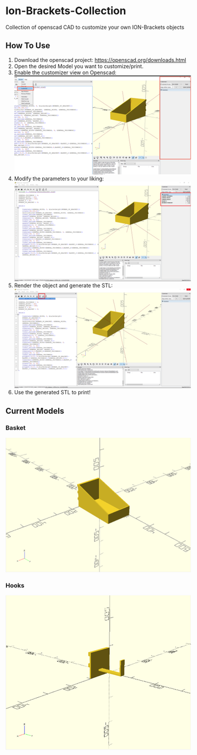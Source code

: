 # Ion-Brackets-Collection
Collection of openscad CAD to customize your own ION-Brackets objects

## How To Use
1. Download the openscad project: https://openscad.org/downloads.html
2. Open the desired Model you want to customize/print.
3. Enable the customizer view on Openscad:
![alt text](./Images/CustomizerInstruction.png)
4. Modify the parameters to your liking:
![alt text](./Images/ParametersModification.png)
5. Render the object and generate the STL:
![alt text](./Images/GenerateSTL.png)
6. Use the generated STL to print!

## Current Models
### Basket
![alt text](./Images/Basket.png)
### Hooks
![alt text](./Images/Hooks.png)
